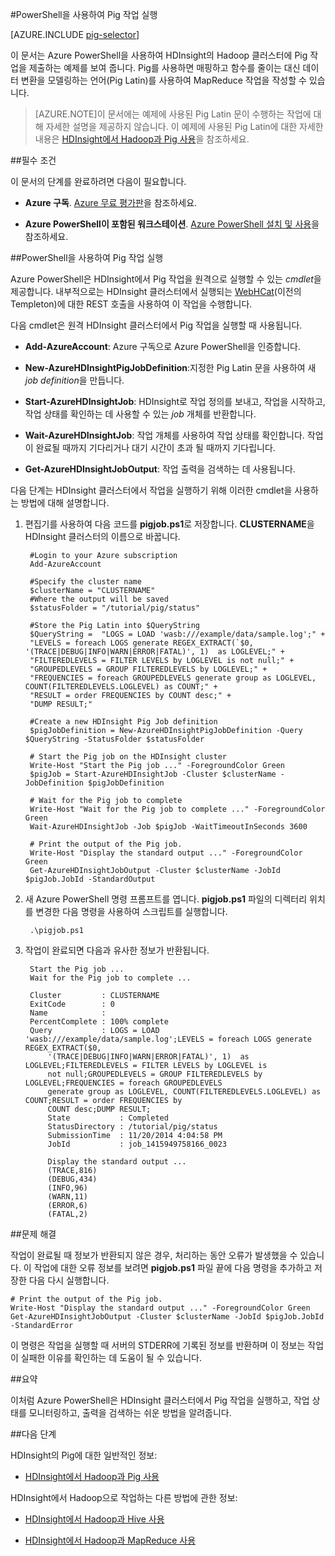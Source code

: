 <properties
   pageTitle="HDInsight에서 PowerShell과 Hadoop Pig 사용 | Microsoft Azure"
   description="Azure PowerShell을 사용하여 HDInsight의 Hadoop 클러스터에 Pig 작업을 제출하는 방법에 대해 알아봅니다."
   services="hdinsight"
   documentationCenter=""
   authors="Blackmist"
   manager="paulettm"
   editor="cgronlun"/>

<tags
   ms.service="hdinsight"
   ms.devlang="na"
   ms.topic="article"
   ms.tgt_pltfrm="na"
   ms.workload="big-data"
   ms.date="07/06/2015"
   ms.author="larryfr"/>

#PowerShell을 사용하여 Pig 작업 실행

[AZURE.INCLUDE [pig-selector](../../includes/hdinsight-selector-use-pig.md)]

이 문서는 Azure PowerShell을 사용하여 HDInsight의 Hadoop 클러스터에 Pig 작업을 제출하는 예제를 보여 줍니다. Pig를 사용하면 매핑하고 함수를 줄이는 대신 데이터 변환을 모델링하는 언어(Pig Latin)를 사용하여 MapReduce 작업을 작성할 수 있습니다.

> [AZURE.NOTE]이 문서에는 예제에 사용된 Pig Latin 문이 수행하는 작업에 대해 자세한 설명을 제공하지 않습니다. 이 예제에 사용된 Pig Latin에 대한 자세한 내용은 [HDInsight에서 Hadoop과 Pig 사용](hdinsight-use-pig.md)을 참조하세요.

##<a id="prereq"></a>필수 조건

이 문서의 단계를 완료하려면 다음이 필요합니다.

- **Azure 구독**. [Azure 무료 평가판](http://azure.microsoft.com/documentation/videos/get-azure-free-trial-for-testing-hadoop-in-hdinsight/)을 참조하세요.

- **Azure PowerShell이 포함된 워크스테이션**. [Azure PowerShell 설치 및 사용](http://azure.microsoft.com/documentation/videos/install-and-use-azure-powershell/)을 참조하세요.


##<a id="powershell"></a>PowerShell을 사용하여 Pig 작업 실행

Azure PowerShell은 HDInsight에서 Pig 작업을 원격으로 실행할 수 있는 *cmdlet*을 제공합니다. 내부적으로는 HDInsight 클러스터에서 실행되는 [WebHCat](https://cwiki.apache.org/confluence/display/Hive/WebHCat)(이전의 Templeton)에 대한 REST 호출을 사용하여 이 작업을 수행합니다.

다음 cmdlet은 원격 HDInsight 클러스터에서 Pig 작업을 실행할 때 사용됩니다.

* **Add-AzureAccount**: Azure 구독으로 Azure PowerShell을 인증합니다.

* **New-AzureHDInsightPigJobDefinition**:지정한 Pig Latin 문을 사용하여 새 *job definition*을 만듭니다.

* **Start-AzureHDInsightJob**: HDInsight로 작업 정의를 보내고, 작업을 시작하고, 작업 상태를 확인하는 데 사용할 수 있는 *job* 개체를 반환합니다.

* **Wait-AzureHDInsightJob**: 작업 개체를 사용하여 작업 상태를 확인합니다. 작업이 완료될 때까지 기다리거나 대기 시간이 초과 될 때까지 기다립니다.

* **Get-AzureHDInsightJobOutput**: 작업 출력을 검색하는 데 사용됩니다.

다음 단계는 HDInsight 클러스터에서 작업을 실행하기 위해 이러한 cmdlet을 사용하는 방법에 대해 설명합니다.

1. 편집기를 사용하여 다음 코드를 **pigjob.ps1**로 저장합니다. **CLUSTERNAME**을 HDInsight 클러스터의 이름으로 바꿉니다.

		#Login to your Azure subscription
		Add-AzureAccount

		#Specify the cluster name
		$clusterName = "CLUSTERNAME"
		#Where the output will be saved
		$statusFolder = "/tutorial/pig/status"

		#Store the Pig Latin into $QueryString
		$QueryString =  "LOGS = LOAD 'wasb:///example/data/sample.log';" +
		"LEVELS = foreach LOGS generate REGEX_EXTRACT(`$0, '(TRACE|DEBUG|INFO|WARN|ERROR|FATAL)', 1)  as LOGLEVEL;" +
		"FILTEREDLEVELS = FILTER LEVELS by LOGLEVEL is not null;" +
		"GROUPEDLEVELS = GROUP FILTEREDLEVELS by LOGLEVEL;" +
		"FREQUENCIES = foreach GROUPEDLEVELS generate group as LOGLEVEL, COUNT(FILTEREDLEVELS.LOGLEVEL) as COUNT;" +
		"RESULT = order FREQUENCIES by COUNT desc;" +
		"DUMP RESULT;"

		#Create a new HDInsight Pig Job definition
		$pigJobDefinition = New-AzureHDInsightPigJobDefinition -Query $QueryString -StatusFolder $statusFolder

		# Start the Pig job on the HDInsight cluster
		Write-Host "Start the Pig job ..." -ForegroundColor Green
		$pigJob = Start-AzureHDInsightJob -Cluster $clusterName -JobDefinition $pigJobDefinition

		# Wait for the Pig job to complete
		Write-Host "Wait for the Pig job to complete ..." -ForegroundColor Green
		Wait-AzureHDInsightJob -Job $pigJob -WaitTimeoutInSeconds 3600

		# Print the output of the Pig job.
		Write-Host "Display the standard output ..." -ForegroundColor Green
		Get-AzureHDInsightJobOutput -Cluster $clusterName -JobId $pigJob.JobId -StandardOutput

2. 새 Azure PowerShell 명령 프롬프트를 엽니다. **pigjob.ps1** 파일의 디렉터리 위치를 변경한 다음 명령을 사용하여 스크립트를 실행합니다.

		.\pigjob.ps1

7. 작업이 완료되면 다음과 유사한 정보가 반환됩니다.

		Start the Pig job ...
		Wait for the Pig job to complete ...

		Cluster         : CLUSTERNAME
		ExitCode        : 0
		Name            :
		PercentComplete : 100% complete
		Query           : LOGS = LOAD 'wasb:///example/data/sample.log';LEVELS = foreach LOGS generate REGEX_EXTRACT($0,
			'(TRACE|DEBUG|INFO|WARN|ERROR|FATAL)', 1)  as LOGLEVEL;FILTEREDLEVELS = FILTER LEVELS by LOGLEVEL is
			not null;GROUPEDLEVELS = GROUP FILTEREDLEVELS by LOGLEVEL;FREQUENCIES = foreach GROUPEDLEVELS
			generate group as LOGLEVEL, COUNT(FILTEREDLEVELS.LOGLEVEL) as COUNT;RESULT = order FREQUENCIES by
			COUNT desc;DUMP RESULT;
			State           : Completed
			StatusDirectory : /tutorial/pig/status
			SubmissionTime  : 11/20/2014 4:04:58 PM
			JobId           : job_1415949758166_0023

			Display the standard output ...
			(TRACE,816)
			(DEBUG,434)
			(INFO,96)
			(WARN,11)
			(ERROR,6)
			(FATAL,2)

##<a id="troubleshooting"></a>문제 해결

작업이 완료될 때 정보가 반환되지 않은 경우, 처리하는 동안 오류가 발생했을 수 있습니다. 이 작업에 대한 오류 정보를 보려면 **pigjob.ps1** 파일 끝에 다음 명령을 추가하고 저장한 다음 다시 실행합니다.

	# Print the output of the Pig job.
	Write-Host "Display the standard output ..." -ForegroundColor Green
	Get-AzureHDInsightJobOutput -Cluster $clusterName -JobId $pigJob.JobId -StandardError

이 명령은 작업을 실행할 때 서버의 STDERR에 기록된 정보를 반환하며 이 정보는 작업이 실패한 이유를 확인하는 데 도움이 될 수 있습니다.

##<a id="summary"></a>요약

이처럼 Azure PowerShell은 HDInsight 클러스터에서 Pig 작업을 실행하고, 작업 상태를 모니터링하고, 출력을 검색하는 쉬운 방법을 알려줍니다.

##<a id="nextsteps"></a>다음 단계

HDInsight의 Pig에 대한 일반적인 정보:

* [HDInsight에서 Hadoop과 Pig 사용](hdinsight-use-pig.md)

HDInsight에서 Hadoop으로 작업하는 다른 방법에 관한 정보:

* [HDInsight에서 Hadoop과 Hive 사용](hdinsight-use-hive.md)

* [HDInsight에서 Hadoop과 MapReduce 사용](hdinsight-use-mapreduce.md)

<!---HONumber=July15_HO4-->